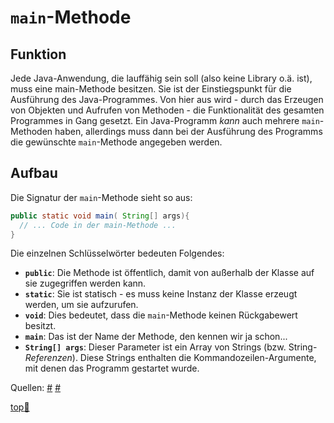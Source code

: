# `main`-Methode


## Funktion

Jede Java-Anwendung, die lauffähig sein soll (also keine Library o.ä. ist), muss eine main-Methode besitzen. Sie ist der Einstiegspunkt für die Ausführung des Java-Programmes. Von hier aus wird - durch das Erzeugen von Objekten und Aufrufen von Methoden - die Funktionalität des gesamten Programmes in Gang gesetzt. Ein Java-Programm _kann_ auch mehrere `main`-Methoden haben, allerdings muss dann bei der Ausführung des Programms die gewünschte `main`-Methode angegeben werden.


## Aufbau

Die Signatur der `main`-Methode sieht so aus:

```java
public static void main( String[] args){
  // ... Code in der main-Methode ...
}
```

Die einzelnen Schlüsselwörter bedeuten Folgendes:

-  **`public`**: Die Methode ist öffentlich, damit von außerhalb der Klasse auf sie zugegriffen werden kann.
-  **`static`**: Sie ist statisch - es muss keine Instanz der Klasse erzeugt werden, um sie aufzurufen.
- **`void`**: Dies bedeutet, dass die `main`-Methode keinen Rückgabewert besitzt.
- **`main`**: Das ist der Name der Methode, den kennen wir ja schon...
- **`String[] args`**: Dieser Parameter ist ein Array von Strings (bzw. String-_Referenzen_). Diese Strings enthalten die Kommandozeilen-Argumente, mit denen das Programm gestartet wurde.

Quellen:
[#](https://javabeginners.de/Grundlagen/main.php)
[#](http://www.gailer-net.de/tutorials/java3/Notes/chap49B/ch49B_9.html)


<!-- Dieser Link sollte am Ende jeder Seite stehen! -->
<a class="top-link" href="#" title="Zum Anfang scrollen!">top:balloon:</a>

